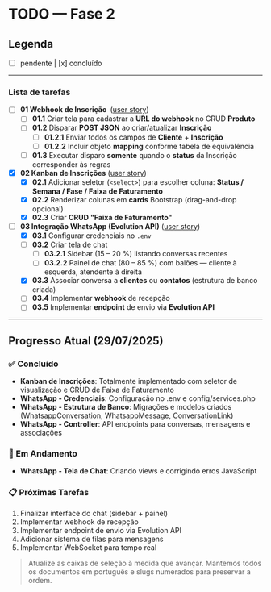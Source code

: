# TODO — Fase 2

## Legenda
- [ ] pendente   |  [x] concluído

---

### Lista de tarefas

- [ ] **01 Webhook de Inscrição** ([user story](../user-historyes/01-webhook-inscricao.md))
  - [ ] **01.1** Criar tela para cadastrar a **URL do webhook** no CRUD **Produto**
  - [ ] **01.2** Disparar **POST JSON** ao criar/atualizar **Inscrição**
    - [ ] **01.2.1** Enviar todos os campos de **Cliente** + **Inscrição**
    - [ ] **01.2.2** Incluir objeto **mapping** conforme tabela de equivalência
  - [ ] **01.3** Executar disparo **somente** quando o **status** da Inscrição corresponder às regras

- [x] **02 Kanban de Inscrições** ([user story](../user-historyes/02-kanban-inscricoes.md))
  - [x] **02.1** Adicionar seletor (`<select>`) para escolher coluna: **Status / Semana / Fase / Faixa de Faturamento**
  - [x] **02.2** Renderizar colunas em **cards** Bootstrap (drag-and-drop opcional)
  - [x] **02.3** Criar **CRUD "Faixa de Faturamento"**

- [ ] **03 Integração WhatsApp (Evolution API)** ([user story](../user-historyes/03-integracao-whatsapp.md))
  - [x] **03.1** Configurar credenciais no `.env`
  - [ ] **03.2** Criar tela de chat
    - [ ] **03.2.1** Sidebar (15 – 20 %) listando conversas recentes
    - [ ] **03.2.2** Painel de chat (80 – 85 %) com balões — cliente à esquerda, atendente à direita
  - [x] **03.3** Associar conversa a **clientes** ou **contatos** (estrutura de banco criada)
  - [ ] **03.4** Implementar **webhook** de recepção
  - [ ] **03.5** Implementar **endpoint** de envio via **Evolution API**

---

## Progresso Atual (29/07/2025)

### ✅ Concluído
- **Kanban de Inscrições**: Totalmente implementado com seletor de visualização e CRUD de Faixa de Faturamento
- **WhatsApp - Credenciais**: Configuração no .env e config/services.php
- **WhatsApp - Estrutura de Banco**: Migrações e modelos criados (WhatsappConversation, WhatsappMessage, ConversationLink)
- **WhatsApp - Controller**: API endpoints para conversas, mensagens e associações

### 🔄 Em Andamento
- **WhatsApp - Tela de Chat**: Criando views e corrigindo erros JavaScript

### 📋 Próximas Tarefas
1. Finalizar interface do chat (sidebar + painel)
2. Implementar webhook de recepção
3. Implementar endpoint de envio via Evolution API
4. Adicionar sistema de filas para mensagens
5. Implementar WebSocket para tempo real

> Atualize as caixas de seleção à medida que avançar. Mantemos todos os documentos em português e slugs numerados para preservar a ordem.
